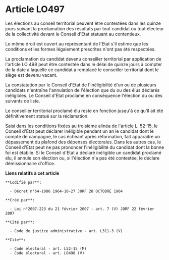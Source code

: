 # Article LO497

Les élections au conseil territorial peuvent être contestées dans les quinze jours suivant la proclamation des résultats par
tout candidat ou tout électeur de la collectivité devant le Conseil d'Etat statuant au contentieux.

Le même droit est ouvert au représentant de l'Etat s'il estime que les conditions et les formes légalement prescrites n'ont
pas été respectées.

La proclamation du candidat devenu conseiller territorial par application de l'article LO 498 peut être contestée dans le
délai de quinze jours à compter de la date à laquelle ce candidat a remplacé le conseiller territorial dont le siège est
devenu vacant.

La constatation par le Conseil d'Etat de l'inéligibilité d'un ou de plusieurs candidats n'entraîne l'annulation de l'élection
que du ou des élus déclarés inéligibles. Le Conseil d'Etat proclame en conséquence l'élection du ou des suivants de liste.

Le conseiller territorial proclamé élu reste en fonction jusqu'à ce qu'il ait été définitivement statué sur la réclamation.

Saisi dans les conditions fixées au troisième alinéa de l'article L. 52-15, le Conseil d'Etat peut déclarer inéligible
pendant un an le candidat dont le compte de campagne, le cas échéant après réformation, fait apparaître un dépassement du
plafond des dépenses électorales. Dans les autres cas, le Conseil d'Etat peut ne pas prononcer l'inéligibilité du candidat
dont la bonne foi est établie. Si le Conseil d'Etat a déclaré inéligible un candidat proclamé élu, il annule son élection ou,
si l'élection n'a pas été contestée, le déclare démissionnaire d'office.

**Liens relatifs à cet article**

	**Codifié par**:

	  - Décret n°64-1086 1964-10-27 JORF 28 OCTOBRE 1964

	**Créé par**:

	  - Loi n°2007-223 du 21 février 2007 - art. 7 (V) JORF 22 février 2007

	**Cité par**:

	  - Code de justice administrative - art. L311-3 (V)

	**Cite**:

	  - Code électoral - art. L52-15 (M)
	  - Code électoral - art. LO498 (V)
